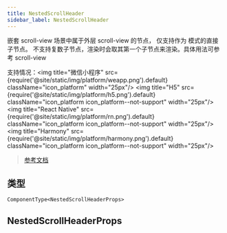 ```yaml
---
title: NestedScrollHeader
sidebar_label: NestedScrollHeader
---
```


嵌套 scroll-view 场景中属于外层 scroll-view 的节点，
仅支持作为 <scroll-view type="nested"> 模式的直接子节点。
不支持复数子节点，渲染时会取其第一个子节点来渲染。具体用法可参考 scroll-view

支持情况：<img title="微信小程序" src={require('@site/static/img/platform/weapp.png').default} className="icon_platform" width="25px"/> <img title="H5" src={require('@site/static/img/platform/h5.png').default} className="icon_platform icon_platform--not-support" width="25px"/> <img title="React Native" src={require('@site/static/img/platform/rn.png').default} className="icon_platform icon_platform--not-support" width="25px"/> <img title="Harmony" src={require('@site/static/img/platform/harmony.png').default} className="icon_platform icon_platform--not-support" width="25px"/>

> [参考文档](https://developers.weixin.qq.com/miniprogram/dev/component/nested-scroll-header.html)

## 类型

```tsx
ComponentType<NestedScrollHeaderProps>
```

## NestedScrollHeaderProps
